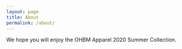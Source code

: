 ```yaml
---
layout: page
title: About
permalink: /about/
---
```


We hope you will enjoy the OHBM Apparel 2020 Summer Collection.
